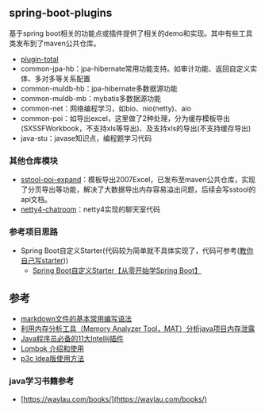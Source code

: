 ## spring-boot-plugins
基于spring boot相关的功能点或插件提供了相关的demo和实现。其中有些工具类发布到了maven公共仓库。

- [plugin-total](plugin-total/README.md)
- common-jpa-hb：jpa-hibernate常用功能支持。如审计功能、返回自定义实体、多对多等关系配置
- common-muldb-hb：jpa-hibernate多数据源功能
- common-muldb-mb：mybatis多数据源功能
- common-net：网络编程学习，如bio、nio(netty)、aio
- common-poi：如导出excel，这里做了2种处理，分为缓存模板导出(SXSSFWorkbook，不支持xls等导出)、及支持xls的导出(不支持缓存导出)
- java-stu：javase知识点，编程题学习代码

### 其他仓库模块
* [sstool-poi-expand](https://github.com/shaohj/sstool/tree/master/sstool-poi-expand)：模板导出2007Excel，已发布至maven公共仓库，实现了分页导出等功能，解决了大数据导出内存容易溢出问题，后续会写sstool的api文档。
* [netty4-chatroom](https://github.com/shaohj/felix-cache/tree/master/codes/java/netty/netty4-chatroom)：netty4实现的聊天室代码

### 参考项目思路
* Spring Boot自定义Starter(代码较为简单就不具体实现了，代码可参考([教你自己写starter](https://github.com/yidao620c/SpringBootBucket/tree/master/springboot-starter)))
    * [Spring Boot自定义Starter【从零开始学Spring Boot】](http://412887952-qq-com.iteye.com/blog/2395419)

## 参考
* [markdown文件的基本常用编写语法](https://www.cnblogs.com/liugang-vip/p/6337580.html) 
* [利用内存分析工具（Memory Analyzer Tool，MAT）分析java项目内存泄露](https://blog.csdn.net/wanghuiqi2008/article/details/50724676)
* [Java程序员必备的11大Intellij插件](https://www.toutiao.com/a6584934544699294216)
* [Lombok 介绍和使用](https://blog.csdn.net/motui/article/details/79012846)
* [p3c Idea版使用方法](https://blog.csdn.net/garfielder007/article/details/79050875)

### java学习书籍参考
* [https://waylau.com/books/](https://waylau.com/books/)